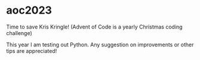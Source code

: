 # aoc2023
Time to save Kris Kringle! (Advent of Code is a yearly Christmas coding challenge)

This year I am testing out Python. Any suggestion on improvements or other tips are appreciated!
